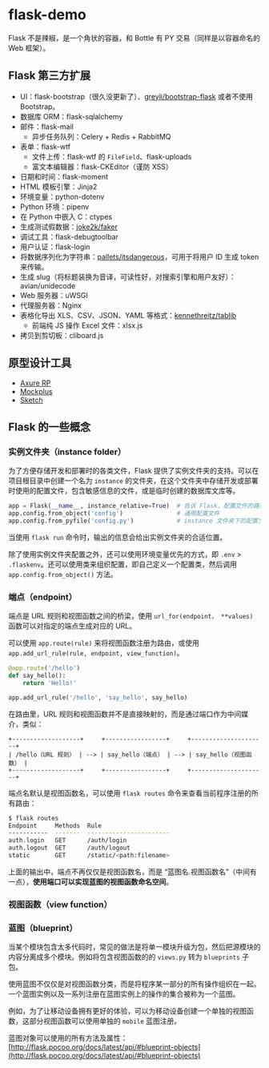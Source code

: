 # flask-demo

Flask 不是辣椒，是一个角状的容器，和 Bottle 有 PY 交易（同样是以容器命名的 Web 框架）。

## Flask 第三方扩展

- UI：flask-bootstrap（很久没更新了）、[greyli/bootstrap-flask](https://github.com/greyli/bootstrap-flask) 或者不使用 Bootstrap。
- 数据库 ORM：flask-sqlalchemy
- 邮件：flask-mail
    - 异步任务队列：Celery + Redis + RabbitMQ
- 表单：flask-wtf
    - 文件上传：flask-wtf 的 `FileField`、flask-uploads
    - 富文本编辑器：flask-CKEditor（谨防 XSS）
- 日期和时间：flask-moment
- HTML 模板引擎：Jinja2
- 环境变量：python-dotenv
- Python 环境：pipenv
- 在 Python 中嵌入 C：ctypes
- 生成测试假数据：[joke2k/faker](https://github.com/joke2k/faker)
- 调试工具：flask-debugtoolbar
- 用户认证：flask-login
- 将数据序列化为字符串：[pallets/itsdangerous](https://github.com/pallets/itsdangerous)，可用于将用户 ID 生成 token 来传输。
- 生成 slug（将标题装换为音译，可读性好，对搜索引擎和用户友好）：avian/unidecode
- Web 服务器：uWSGI
- 代理服务器：Nginx
- 表格化导出 XLS、CSV、JSON、YAML 等格式：[kennethreitz/tablib](https://github.com/kennethreitz/tablib)
    - 前端纯 JS 操作 Excel 文件：xlsx.js
- 拷贝到剪切板：cliboard.js

## 原型设计工具

- [Axure RP](https://www.axure.com/)
- [Mockplus](https://www.mockplus.cn/)
- [Sketch](https://www.sketchapp.com/)

## Flask 的一些概念

### 实例文件夹（instance folder）

为了方便存储开发和部署时的各类文件，Flask 提供了实例文件夹的支持。可以在项目根目录中创建一个名为 `instance` 的文件夹，在这个文件夹中存储开发或部署时使用的配置文件，包含敏感信息的文件，或是临时创建的数据库文库等。

```python
app = Flask(__name__, instance_relative=True)  # 告诉 Flask，配置文件的路径是相对于实例文件夹的。
app.config.from_object('config')               # 通用配置文件
app.config.from_pyfile('config.py')            # instance 文件夹下的配置文件
```

当使用 `flask run` 命令时，输出的信息会给出实例文件夹的合适位置。

除了使用实例文件夹配置之外，还可以使用环境变量优先的方式，即 `.env` > `.flaskenv`。还可以使用类来组织配置，即自己定义一个配置类，然后调用 `app.config.from_object()` 方法。

### 端点（endpoint）

端点是 URL 规则和视图函数之间的桥梁，使用 `url_for(endpoint， **values)` 函数可以对指定的端点生成对应的 URL。

可以使用 `app.route(rule)` 来将视图函数注册为路由，或使用 `app.add_url_rule(rule, endpoint, view_function)`。

```python
@app.route('/hello')
def say_hello():
    return 'Hello!'

app.add_url_rule('/hello', 'say_hello', say_hello)
```

在路由里，URL 规则和视图函数并不是直接映射的，而是通过端口作为中间媒介，类似：

```
+-------------------+     +-----------------+     +---------------------+
| /hello（URL 规则） | --> | say_hello（端点） | --> | say_hello（视图函数） |
+-------------------+     +-----------------+     +---------------------+
```

端点名默认是视图函数名，可以使用 `flask routes` 命令来查看当前程序注册的所有路由：

```bash
$ flask routes
Endpoint     Methods  Rule
-----------  -------  -----------------------
auth.login   GET      /auth/login
auth.logout  GET      /auth/logout
static       GET      /static/<path:filename>
```

上面的输出中，端点不再仅仅是视图函数名，而是 “蓝图名.视图函数名”（中间有一点），**使用端口可以实现蓝图的视图函数命名空间**。

### 视图函数（view function）

### 蓝图（blueprint）

当某个模块包含太多代码时，常见的做法是将单一模块升级为包，然后把源模块的内容分离成多个模块。例如将包含视图函数的的 `views.py` 转为 `blueprints` 子包。

使用蓝图不仅仅是对视图函数分类，而是将程序某一部分的所有操作组织在一起。一个蓝图实例以及一系列注册在蓝图实例上的操作的集合被称为一个蓝图。

例如，为了让移动设备拥有更好的体验，可以为移动设备创建一个单独的视图函数，这部分视图函数可以使用单独的 `mobile` 蓝图注册。

蓝图对象可以使用的所有方法及属性：[http://flask.pocoo.org/docs/latest/api/#blueprint-objects](http://flask.pocoo.org/docs/latest/api/#blueprint-objects)
